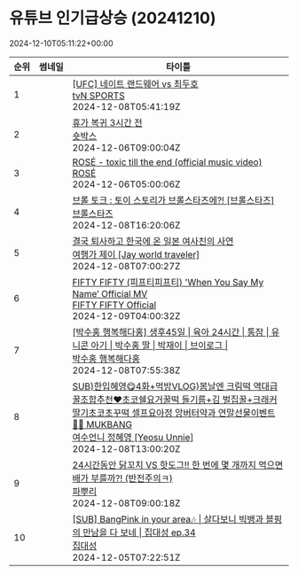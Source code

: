 # 유튜브 인기급상승 (20241210)

2024-12-10T05:11:22+00:00
<table><thead><tr><th nowrap>순위</th><th nowrap>썸네일</th><th nowrap>타이틀</th></tr></thead><tbody><tr><td>1</td><td><img src="https://i.ytimg.com/vi/_2kea1-hU4s/default.jpg" alt="" /></td><td><a href="https://www.youtube.com/watch?v=_2kea1-hU4s" target="_blank">[UFC] 네이트 랜드웨어 vs 최두호</a><br /><a href="https://www.youtube.com/channel/UCtybqqaTj6Nx74Azdz1KrsA" target="_blank">tvN SPORTS</a><br />2024-12-08T05:41:19Z</td></tr><tr><td>2</td><td><img src="https://i.ytimg.com/vi/42dPcnz1RPw/default.jpg" alt="" /></td><td><a href="https://www.youtube.com/watch?v=42dPcnz1RPw" target="_blank">휴가 복귀 3시간 전</a><br /><a href="https://www.youtube.com/channel/UC1B6SalAoiJD7eHfMUA9QrA" target="_blank">숏박스</a><br />2024-12-06T09:00:04Z</td></tr><tr><td>3</td><td><img src="https://i.ytimg.com/vi/eA0lHNZ1KCA/default.jpg" alt="" /></td><td><a href="https://www.youtube.com/watch?v=eA0lHNZ1KCA" target="_blank">ROSÉ - toxic till the end (official music video)</a><br /><a href="https://www.youtube.com/channel/UCBo1hnzxV9rz3WVsv__Rn1g" target="_blank">ROSÉ</a><br />2024-12-06T05:00:06Z</td></tr><tr><td>4</td><td><img src="https://i.ytimg.com/vi/fh2PgkpSQKQ/default.jpg" alt="" /></td><td><a href="https://www.youtube.com/watch?v=fh2PgkpSQKQ" target="_blank">브롤 토크 : 토이 스토리가 브롤스타즈에?! [브롤스타즈]</a><br /><a href="https://www.youtube.com/channel/UClJspSpzADMROqOW9HLHaoA" target="_blank">브롤스타즈</a><br />2024-12-08T16:20:06Z</td></tr><tr><td>5</td><td><img src="https://i.ytimg.com/vi/sWMEPilXd84/default.jpg" alt="" /></td><td><a href="https://www.youtube.com/watch?v=sWMEPilXd84" target="_blank">결국 퇴사하고 한국에 온 일본 여사친의 사연</a><br /><a href="https://www.youtube.com/channel/UCxU8QX7IRRIW0VLuoWWoxbw" target="_blank">여행가 제이 [Jay world traveler]</a><br />2024-12-08T07:00:27Z</td></tr><tr><td>6</td><td><img src="https://i.ytimg.com/vi/ZTKxvCDpfWM/default.jpg" alt="" /></td><td><a href="https://www.youtube.com/watch?v=ZTKxvCDpfWM" target="_blank">FIFTY FIFTY (피프티피프티) 'When You Say My Name’ Official MV</a><br /><a href="https://www.youtube.com/channel/UCJEER74X9kBenMT_x9iK9Mw" target="_blank">FIFTY FIFTY Official</a><br />2024-12-09T04:00:32Z</td></tr><tr><td>7</td><td><img src="https://i.ytimg.com/vi/Givmrz2dN_s/default.jpg" alt="" /></td><td><a href="https://www.youtube.com/watch?v=Givmrz2dN_s" target="_blank">[박수홍 행복해다홍] 생후45일 | 육아 24시간 | 통잠 | 유니콘 아기 | 박수홍 딸 | 박재이 | 브이로그 |</a><br /><a href="https://www.youtube.com/channel/UCKUz_7LxgiMXa0lrwzzsKTQ" target="_blank">박수홍 행복해다홍</a><br />2024-12-08T07:55:38Z</td></tr><tr><td>8</td><td><img src="https://i.ytimg.com/vi/LZEhXqKRwIA/default.jpg" alt="" /></td><td><a href="https://www.youtube.com/watch?v=LZEhXqKRwIA" target="_blank">SUB)한입혜영😋4화+먹방VLOG)봄날엔 크림떡 역대급 꿀조합추천❤️초코쉘요거꿀떡 들기름+김 벌집꿀+크래커 딸기초코초꾸떡 셀프요아정 앙버터약과 연말선물이벤트👏🏻 MUKBANG</a><br /><a href="https://www.youtube.com/channel/UCrIxxmIq7logJFN6Bw_1KTA" target="_blank">여수언니 정혜영 [Yeosu Unnie]</a><br />2024-12-08T13:00:20Z</td></tr><tr><td>9</td><td><img src="https://i.ytimg.com/vi/Max_f-XyOEw/default.jpg" alt="" /></td><td><a href="https://www.youtube.com/watch?v=Max_f-XyOEw" target="_blank">24시간동안 닭꼬치 VS 핫도그!! 한 번에 몇 개까지 먹으면 배가 부를까?! (반전주의ㅋ)</a><br /><a href="https://www.youtube.com/channel/UClzB2iZ5jPoTNz0S-QU6Wiw" target="_blank">파뿌리</a><br />2024-12-08T09:00:18Z</td></tr><tr><td>10</td><td><img src="https://i.ytimg.com/vi/UwV0MYg0CxM/default.jpg" alt="" /></td><td><a href="https://www.youtube.com/watch?v=UwV0MYg0CxM" target="_blank">[SUB] BangPink in your area🎶 | 살다보니 빅뱅과 블핑의 만남을 다 보네 | 집대성 ep.34</a><br /><a href="https://www.youtube.com/channel/UC64aGo-8uz1dndBAB3VtL2w" target="_blank">집대성</a><br />2024-12-05T07:22:51Z</td></tr></tbody></table>